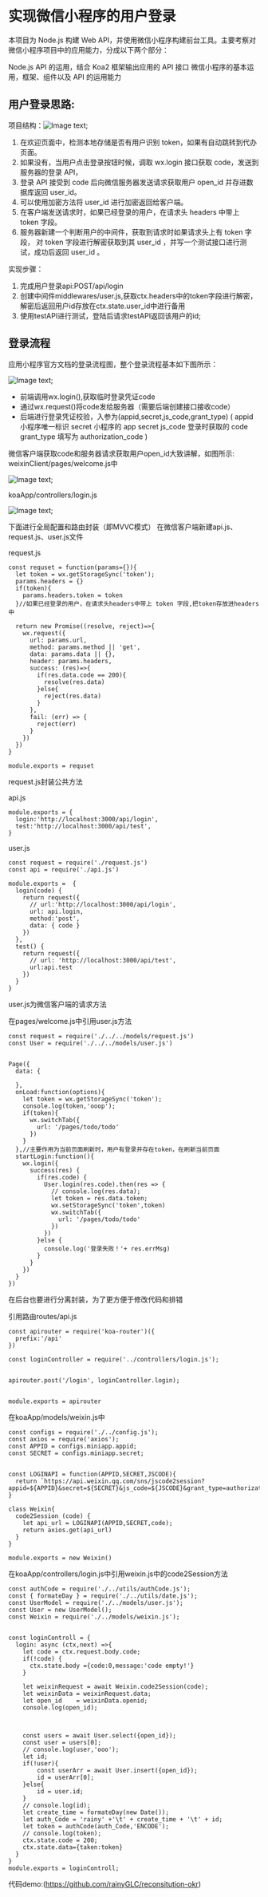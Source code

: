 # 实现微信小程序的用户登录

本项目为 Node.js 构建 Web API，并使用微信小程序构建前台工具。主要考察对微信小程序项目中的应用能力，分成以下两个部分：

Node.js API 的运用，结合 Koa2 框架输出应用的 API 接口
微信小程序的基本运用，框架、组件以及 API 的运用能力


## 用户登录思路:

项目结构：![Image text](32.png);



1. 在欢迎页面中，检测本地存储是否有用户识别 token，如果有自动跳转到代办页面。
2. 如果没有，当用户点击登录按钮时候，调取 wx.login 接口获取 code，发送到服务器的登录 API，
3. 登录 API 接受到 code 后向微信服务器发送请求获取用户 open_id 并存进数据库返回 user_id。
4. 可以使用加密方法将 user_id 进行加密返回给客户端。
5. 在客户端发送请求时，如果已经登录的用户，在请求头 headers 中带上 token 字段。
6. 服务器新建一个判断用户的中间件，获取到请求时如果请求头上有 token 字段，
对 token 字段进行解密获取到其 user_id ，并写一个测试接口进行测试，成功后返回 user_id 。

实现步骤：
1. 完成用户登录api:POST/api/login
2. 创建中间件middlewares/user.js,获取ctx.headers中的token字段进行解密，解密后返回用户id存放在ctx.state.user_id中进行备用
4. 使用testAPI进行测试，登陆后请求testAPI返回该用户的id;


## 登录流程
应用小程序官方文档的登录流程图，整个登录流程基本如下图所示：

![Image text](31.png);


* 前端调用wx.login(),获取临时登录凭证code
* 通过wx.request()将code发给服务器（需要后端创建接口接收code）
* 后端进行登录凭证校验，入参为(appid,secret,js_code,grant_type)
(
appid 小程序唯一标识
secret 小程序的 app secret
js_code 登录时获取的 code
grant_type 填写为 authorization_code
)

微信客户端获取code和服务器请求获取用户open_id大致讲解，如图所示:
weixinClient/pages/welcome.js中

![Image text](33.png);

koaApp/controllers/login.js


![Image text](34.png);


下面进行全局配置和路由封装（即MVVC模式）
在微信客户端新建api.js、request.js、user.js文件


request.js

```
const requset = function(params={}){
  let token = wx.getStorageSync('token');
  params.headers = {}
  if(token){
    params.headers.token = token
  }//如果已经登录的用户，在请求头headers中带上 token 字段,把token存放进headers中

  return new Promise((resolve, reject)=>{
    wx.request({
      url: params.url,
      method: params.method || 'get',
      data: params.data || {},
      header: params.headers,
      success: (res)=>{
        if(res.data.code == 200){
          resolve(res.data)
        }else{
          reject(res.data)
        }
      },
      fail: (err) => {
        reject(err)
      }
    })
  })
}

module.exports = requset
```

request.js封装公共方法



api.js
```
module.exports = {
  login:'http://localhost:3000/api/login',
  test:'http://localhost:3000/api/test',
}
```

user.js
```
const request = require('./request.js')
const api = require('./api.js')

module.exports =  {
  login(code) {
    return request({
      // url:'http://localhost:3000/api/login',
      url: api.login,
      method:'post',
      data: { code }
    })
  },
  test() {
    return request({
      // url: 'http://localhost:3000/api/test',
      url:api.test
    })
  }
}
```
user.js为微信客户端的请求方法


 在pages/welcome.js中引用user.js方法
```
const request = require('./../../models/request.js')
const User = require('./../../models/user.js')


Page({
  data: {

  },
  onLoad:function(options){
    let token = wx.getStorageSync('token');
    console.log(token,'ooop');
    if(token){
      wx.switchTab({
        url: '/pages/todo/todo'
      })
    }
  },//主要作用为当前页面刷新时，用户有登录并存在token，在刷新当前页面
  startLogin:function(){
    wx.login({
      success(res) {
        if(res.code) {
          User.login(res.code).then(res => {
            // console.log(res.data);
            let token = res.data.token;
            wx.setStorageSync('token',token)
            wx.switchTab({
              url: '/pages/todo/todo'
            })
          })
        }else {
          console.log('登录失败！'+ res.errMsg)
        }
      }
    })
  }
})
```

在后台也要进行分离封装，为了更方便于修改代码和排错

引用路由routes/api.js
```
const apirouter = require('koa-router')({
  prefix:'/api'
})

const loginController = require('../controllers/login.js');


apirouter.post('/login', loginController.login);


module.exports = apirouter
```


在koaApp/models/weixin.js中

```
const configs = require('./../config.js');
const axios = require('axios');
const APPID = configs.miniapp.appid;
const SECRET = configs.miniapp.secret;


const LOGINAPI = function(APPID,SECRET,JSCODE){
  return `https://api.weixin.qq.com/sns/jscode2session?appid=${APPID}&secret=${SECRET}&js_code=${JSCODE}&grant_type=authorization_code`
}

class Weixin{
  code2Session (code) {
    let api_url = LOGINAPI(APPID,SECRET,code);
    return axios.get(api_url)
  }
}

module.exports = new Weixin()
```



在koaApp/controllers/login.js中引用weixin.js中的code2Session方法
```
const authCode = require('./../utils/authCode.js');
const { formateDay } = require('./../utils/date.js'); 
const UserModel = require('./../models/user.js');
const User = new UserModel();
const Weixin = require('./../models/weixin.js');


const loginControll = {
  login: async (ctx,next) =>{
    let code = ctx.request.body.code;
    if(!code) {
      ctx.state.body ={code:0,message:'code empty!'}
    }

    let weixinRequest = await Weixin.code2Session(code);
    let weixinData = weixinRequest.data;
    let open_id    = weixinData.openid;
    console.log(open_id);



    const users = await User.select({open_id});
    const user = users[0];
    // console.log(user,'ooo');
    let id;
    if(!user){
        const userArr = await User.insert({open_id});
        id = userArr[0];
    }else{
        id = user.id;
    }
    // console.log(id);
    let create_time = formateDay(new Date());
    let auth_Code = 'rainy' +'\t' + create_time + '\t' + id;
    let token = authCode(auth_Code,'ENCODE');
    // console.log(token);
    ctx.state.code = 200;
    ctx.state.data={taken:token}
  }
} 
module.exports = loginControll;
```
代码demo:(https://github.com/rainyGLC/reconsitution-okr)






































